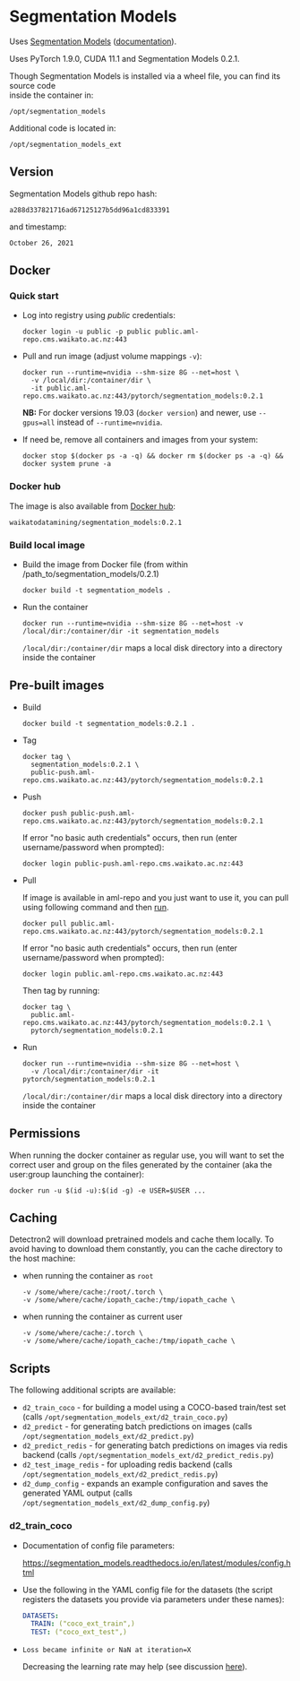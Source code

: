 # Segmentation Models

Uses [Segmentation Models](https://github.com/qubvel/segmentation_models.pytorch) ([documentation](https://smp.readthedocs.io/en/v0.2.1/)). 

Uses PyTorch 1.9.0, CUDA 11.1 and Segmentation Models 0.2.1.

Though Segmentation Models is installed via a wheel file, you can find its source code \
inside the container in:

```commandline
/opt/segmentation_models
```

Additional code is located in:

```commandline
/opt/segmentation_models_ext
```

## Version

Segmentation Models github repo hash:

```
a288d337821716ad67125127b5dd96a1cd833391
```

and timestamp:

```
October 26, 2021
```

## Docker

### Quick start

* Log into registry using *public* credentials:

  ```commandline
  docker login -u public -p public public.aml-repo.cms.waikato.ac.nz:443 
  ```

* Pull and run image (adjust volume mappings `-v`):

  ```commandline
  docker run --runtime=nvidia --shm-size 8G --net=host \
    -v /local/dir:/container/dir \
    -it public.aml-repo.cms.waikato.ac.nz:443/pytorch/segmentation_models:0.2.1
  ```

  **NB:** For docker versions 19.03 (`docker version`) and newer, use `--gpus=all` instead of `--runtime=nvidia`.

* If need be, remove all containers and images from your system:

  ```commandline
  docker stop $(docker ps -a -q) && docker rm $(docker ps -a -q) && docker system prune -a
  ```

### Docker hub

The image is also available from [Docker hub](https://hub.docker.com/u/waikatodatamining):

```
waikatodatamining/segmentation_models:0.2.1
```

### Build local image

* Build the image from Docker file (from within /path_to/segmentation_models/0.2.1)

  ```commandline
  docker build -t segmentation_models .
  ```
  
* Run the container

  ```commandline
  docker run --runtime=nvidia --shm-size 8G --net=host -v /local/dir:/container/dir -it segmentation_models
  ```
  `/local/dir:/container/dir` maps a local disk directory into a directory inside the container

## Pre-built images

* Build

  ```commandline
  docker build -t segmentation_models:0.2.1 .
  ```
  
* Tag

  ```commandline
  docker tag \
    segmentation_models:0.2.1 \
    public-push.aml-repo.cms.waikato.ac.nz:443/pytorch/segmentation_models:0.2.1
  ```
  
* Push

  ```commandline
  docker push public-push.aml-repo.cms.waikato.ac.nz:443/pytorch/segmentation_models:0.2.1
  ```
  If error "no basic auth credentials" occurs, then run (enter username/password when prompted):
  
  ```commandline
  docker login public-push.aml-repo.cms.waikato.ac.nz:443
  ```
  
* Pull

  If image is available in aml-repo and you just want to use it, you can pull using following command and then [run](#run).

  ```commandline
  docker pull public.aml-repo.cms.waikato.ac.nz:443/pytorch/segmentation_models:0.2.1
  ```
  If error "no basic auth credentials" occurs, then run (enter username/password when prompted):
  
  ```commandline
  docker login public.aml-repo.cms.waikato.ac.nz:443
  ```
  Then tag by running:
  
  ```commandline
  docker tag \
    public.aml-repo.cms.waikato.ac.nz:443/pytorch/segmentation_models:0.2.1 \
    pytorch/segmentation_models:0.2.1
  ```
  
* <a name="run">Run</a>

  ```commandline
  docker run --runtime=nvidia --shm-size 8G --net=host \
    -v /local/dir:/container/dir -it pytorch/segmentation_models:0.2.1
  ```
  `/local/dir:/container/dir` maps a local disk directory into a directory inside the container


## Permissions

When running the docker container as regular use, you will want to set the correct
user and group on the files generated by the container (aka the user:group launching
the container):

```commandline
docker run -u $(id -u):$(id -g) -e USER=$USER ...
```

## Caching

Detectron2 will download pretrained models and cache them locally. To avoid having
to download them constantly, you can the cache directory to the host machine:

* when running the container as `root`

  ```commandline
  -v /some/where/cache:/root/.torch \
  -v /some/where/cache/iopath_cache:/tmp/iopath_cache \
  ```

* when running the container as current user

  ```commandline
  -v /some/where/cache:/.torch \
  -v /some/where/cache/iopath_cache:/tmp/iopath_cache \
  ```


## Scripts

The following additional scripts are available:

* `d2_train_coco` - for building a model using a COCO-based train/test set (calls `/opt/segmentation_models_ext/d2_train_coco.py`)
* `d2_predict` - for generating batch predictions on images (calls `/opt/segmentation_models_ext/d2_predict.py`)
* `d2_predict_redis` - for generating batch predictions on images via redis backend (calls `/opt/segmentation_models_ext/d2_predict_redis.py`)
* `d2_test_image_redis` - for uploading redis backend (calls `/opt/segmentation_models_ext/d2_predict_redis.py`)
* `d2_dump_config` - expands an example configuration and saves the generated YAML output (calls `/opt/segmentation_models_ext/d2_dump_config.py`)

### d2_train_coco

* Documentation of config file parameters:

  https://segmentation_models.readthedocs.io/en/latest/modules/config.html
  
* Use the following in the YAML config file for the datasets (the script registers the datasets you provide via parameters under these names):

  ```yaml
  DATASETS:
    TRAIN: ("coco_ext_train",)
    TEST: ("coco_ext_test",)
  ```

* `Loss became infinite or NaN at iteration=X`
  
  Decreasing the learning rate may help (see discussion [here](https://github.com/facebookresearch/segmentation_models/issues/550#issuecomment-655127445)).
